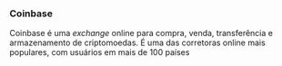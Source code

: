 ### Coinbase

Coinbase é uma _exchange_ online para compra, venda, transferência e armazenamento de criptomoedas. É uma das corretoras online mais populares, com usuários em mais de 100 países
